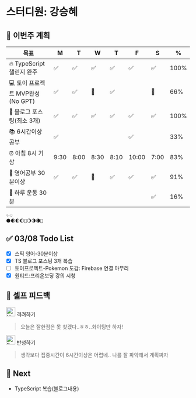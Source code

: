 # 스터디원: 강승혜

## 🚀 이번주 계획

| 목표                            | M   | T   | W   | T   | F   | S   | %   |
| ------------------------------- | --- | --- | --- | --- | --- | --- | --- |
| 🔥 TypeScript 챌린지 완주        | ✅  |  ✅  |  ✅  |  ✅  |  ✅  |  ✅  |  100%  |
| 💻 토이 프로젝트 MVP완성(No GPT) |  ✅  |   ✅ |  🔺  |  ✅  |     |  🔺  |  66%  |
| 📝 블로그 포스팅(최소 3개)       |  ✅  |  ✅  |  ✅  |  ✅  |  ✅  |  ✅  |  100%  |
| 📚 6시간이상 공부                |  ✅  |     |     |     |  ✅  |     |  33%  |
| ⏰ 아침 8시 기상                 | 9:30  |  8:00   |  8:30  |  8:10  |  10:00  |  7:00  |  83%  |
| 💚 영어공부 30분이상             |  ✅  |  ✅  |  🔺  |  ✅  |  ✅  |  ✅  |  91%  |
| 💪 하루 운동 30분                |     |     |     |     |     |  ✅  |  16%  |

```
✨💡
🌑🌒🌓🌔🌝🌖🌗🌘🌚
```

## ✅ 03/08 Todo List
- [x] 스픽 영어-30분이상
- [x] TS 블로그 포스팅 3개 복습
- [ ] 토이프로젝트-Pokemon 도감: Firebase 연결 마무리
- [x] 원티드:프리온보딩 강의 시청

## 🎉 셀프 피드백

<img src="https://raw.githubusercontent.com/Tarikul-Islam-Anik/Animated-Fluent-Emojis/master/Emojis/Smilies/Hugging%20Face.png" alt="Hugging Face" width="25" height="25"> 격려하기</img>

> 오늘은 잘한점은 못 찾겠다..ㅎㅎ..화이팅만 하자!

<img src="https://raw.githubusercontent.com/Tarikul-Islam-Anik/Animated-Fluent-Emojis/master/Emojis/Smilies/Face%20with%20Monocle.png" alt="Face with Monocle" width="25" height="25"> 반성하기</img>

> 생각보다 집중시간이 6시간이상은 어렵네.. 나를 잘 파악해서 계획짜자

## 🌱 Next

- TypeScript 복습(블로그내용)


